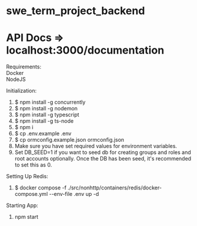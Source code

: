 # swe_term_project_backend 

# API Docs => localhost:3000/documentation

Requirements:\
Docker\
NodeJS

Initialization:
1. $ npm install -g concurrently
2. $ npm install -g nodemon
3. $ npm install -g typescript
4. $ npm install -g ts-node
5. $ npm i
6. $ cp .env.example .env
7. $ cp ormconfig.example.json ormconfig.json
8. Make sure you have set required values for environment variables.
9. Set DB_SEED=1 if you want to seed db for creating groups and roles and root accounts optionally. Once the DB has been seed, it's recommended to set this as 0.

Setting Up Redis:
1. $ docker compose -f ./src/nonhttp/containers/redis/docker-compose.yml --env-file .env up -d

Starting App:
1. npm start
